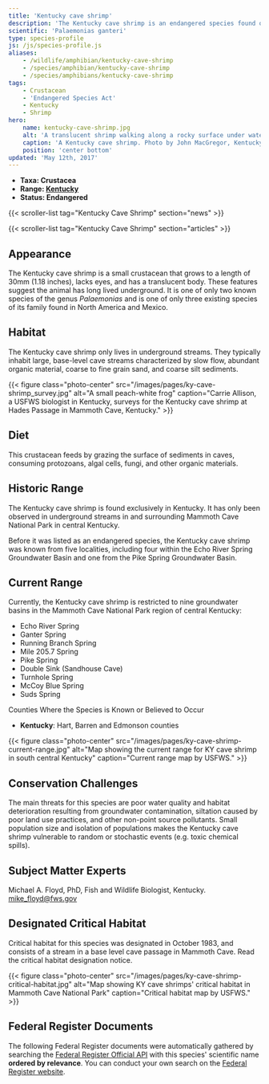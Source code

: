 ```yaml
---
title: 'Kentucky cave shrimp'
description: 'The Kentucky cave shrimp is an endangered species found only in underground streams in and around Mammoth Cave National Park, Kentucky. It lacks eyes and has a translucent body.'
scientific: 'Palaemonias ganteri'
type: species-profile
js: /js/species-profile.js
aliases:
    - /wildlife/amphibian/kentucky-cave-shrimp
    - /species/amphibian/kentucky-cave-shrimp
    - /species/amphibians/kentucky-cave-shrimp
tags:
    - Crustacean
    - 'Endangered Species Act'
    - Kentucky
    - Shrimp
hero:
    name: kentucky-cave-shrimp.jpg
    alt: 'A translucent shrimp walking along a rocky surface under water'
    caption: 'A Kentucky cave shrimp. Photo by John MacGregor, Kentucky Department of Fish and Wildlife Resources.'
    position: 'center bottom'
updated: 'May 12th, 2017'
---
```


- **Taxa: Crustacea**
- **Range: [Kentucky](/kentucky)**
- **Status: Endangered**

{{< scroller-list tag="Kentucky Cave Shrimp" section="news" >}}

{{< scroller-list tag="Kentucky Cave Shrimp" section="articles" >}}

## Appearance

The Kentucky cave shrimp is a small crustacean that grows to a length of 30mm (1.18 inches), lacks eyes, and has a translucent body. These features suggest the animal has long lived underground. It is one of only two known species of the genus *Palaemonias* and is one of only three existing species of its family found in North America and Mexico.

## Habitat

The Kentucky cave shrimp only lives in underground streams. They typically inhabit large, base-level cave streams characterized by slow flow, abundant organic material, coarse to fine grain sand, and coarse silt sediments.

{{< figure class="photo-center" src="/images/pages/ky-cave-shrimp_survey.jpg" alt="A small peach-white frog" caption="Carrie Allison, a USFWS biologist in Kentucky, surveys for the Kentucky cave shrimp at Hades Passage in Mammoth Cave, Kentucky." >}}

## Diet
This crustacean feeds by grazing the surface of sediments in caves, consuming protozoans, algal cells, fungi, and other organic materials.

## Historic Range
The Kentucky cave shrimp is found exclusively in Kentucky. It has only been observed in underground streams in and surrounding Mammoth Cave National Park in central Kentucky.

Before it was listed as an endangered species, the Kentucky cave shrimp was known from five localities, including four within the Echo River Spring Groundwater Basin and one from the Pike Spring Groundwater Basin.

## Current Range
Currently, the Kentucky cave shrimp is restricted to nine groundwater basins in the Mammoth Cave National Park region of central Kentucky:

- Echo River Spring
- Ganter Spring
- Running Branch Spring
- Mile 205.7 Spring
- Pike Spring
- Double Sink (Sandhouse Cave)
- Turnhole Spring
- McCoy Blue Spring
- Suds Spring

Counties Where the Species is Known or Believed to Occur

- **Kentucky**: Hart, Barren and Edmonson counties

{{< figure class="photo-center" src="/images/pages/ky-cave-shrimp-current-range.jpg" alt="Map showing the current range for KY cave shrimp in south central Kentucky" caption="Current range map by USFWS." >}}

## Conservation Challenges
The main threats for this species are poor water quality and habitat deterioration resulting from groundwater contamination, siltation caused by poor land use practices, and other non-point source pollutants. Small population size and isolation of populations makes the Kentucky cave shrimp vulnerable to random or stochastic events (e.g. toxic chemical spills).

## Subject Matter Experts
Michael A. Floyd, PhD, Fish and Wildlife Biologist, Kentucky. mike_floyd@fws.gov

## Designated Critical Habitat
Critical habitat for this species was designated in October 1983, and consists of a stream in a base level cave passage in Mammoth Cave.
Read the critical habitat designation notice.

{{< figure class="photo-center" src="/images/pages/ky-cave-shrimp-critical-habitat.jpg" alt="Map showing KY cave shrimps' critical habitat in Mammoth Cave National Park" caption="Critical habitat map by USFWS." >}}

## Federal Register Documents

The following Federal Register documents were automatically gathered by searching the [Federal Register Official API](https://www.federalregister.gov/blog/learn/developers) with this species' scientific name **ordered by relevance**. You can conduct your own search on the [Federal Register website](https://www.federalregister.gov/articles/search).
